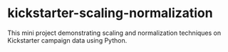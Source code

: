 # kickstarter-scaling-normalization
This mini project demonstrating scaling and normalization techniques on Kickstarter campaign data using Python.
